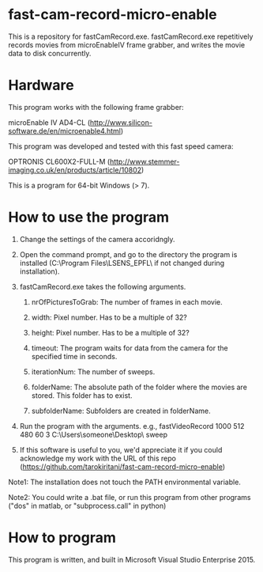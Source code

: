 fast-cam-record-micro-enable
============================
This is a repository for fastCamRecord.exe. fastCamRecord.exe repetitively records movies from microEnableIV frame grabber, and writes the movie data to disk concurrently.

Hardware
========
This program works with the following frame grabber:


microEnable IV AD4-CL (http://www.silicon-software.de/en/microenable4.html) 


This program was developed and tested with this fast speed camera:


OPTRONIS CL600X2-FULL-M (http://www.stemmer-imaging.co.uk/en/products/article/10802) 


This is a program for 64-bit Windows (> 7).


How to use the program
======================
1. Change the settings of the camera accoridngly.
2. Open the command prompt, and go to the directory the program is installed (C:\Program Files\LSENS_EPFL\ if not changed during installation).
3. fastCamRecord.exe takes the following arguments.

	1. nrOfPicturesToGrab: The number of frames in each movie.
	
	2. width: Pixel number. Has to be a multiple of 32?
	
	3. height: Pixel number. Has to be a multiple of 32?
	
	4. timeout: The program waits for data from the camera for the specified time in seconds.
	
	5. iterationNum: The number of sweeps.
	
	6. folderName: The absolute path of the folder where the movies are stored. This folder has to exist.
	
	7. subfolderName: Subfolders are created in folderName.

4. Run the program with the arguments.
   e.g., fastVideoRecord 1000 512 480 60 3 C:\Users\someone\Desktop\ sweep
5. If this software is useful to you, we'd appreciate it if you could acknowledge my work with
the URL of this repo (https://github.com/tarokiritani/fast-cam-record-micro-enable)

Note1: The installation does not touch the PATH environmental variable. 

Note2: You could write a .bat file, or run this program from other programs ("dos" in matlab, or "subprocess.call" in python)

How to program
==============
This program is written, and built in Microsoft Visual Studio Enterprise 2015.